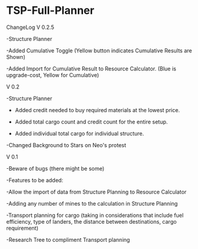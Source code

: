 # TSP-Full-Planner
ChangeLog
V 0.2.5

-Structure Planner

 -Added Cumulative Toggle (Yellow button indicates Cumulative Results are Shown)

 -Added Import for Cumulative Result to Resource Calculator. (Blue is upgrade-cost, Yellow for Cumulative)

V 0.2

-Structure Planner

 - Added credit needed to buy required materials at the lowest price.

 - Added total cargo count and credit count for the entire setup.

 - Added individual total cargo for individual structure.

-Changed Background to Stars on Neo's protest

 

V 0.1

-Beware of bugs (there might be some)

-Features to be added:

 -Allow the import of data from Structure Planning to Resource Calculator

 -Adding any number of mines to the calculation in Structure Planning

 -Transport planning for cargo (taking in considerations that include fuel efficiency, type of landers, the distance between destinations, cargo requirement)

 -Research Tree to compliment Transport planning
